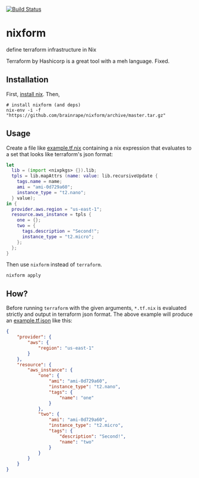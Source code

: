 [![Build Status](https://travis-ci.org/brainrape/nixform.svg?branch=master)](https://travis-ci.org/brainrape/nixform)

# nixform

define terraform infrastructure in Nix

Terraform by Hashicorp is a great tool with a meh language. Fixed.

## Installation

First, [install nix](https://nixos.org/nix/download.html). Then,

```
# install nixform (and deps)
nix-env -i -f "https://github.com/brainrape/nixform/archive/master.tar.gz"
```

## Usage

Create a file like [example.tf.nix](example.tf.nix) containing a nix expression that evaluates to a set that looks like terraform's json format:

```nix
let
  lib = (import <nixpkgs> {}).lib;
  tpls = lib.mapAttrs (name: value: lib.recursiveUpdate {
    tags.name = name;
    ami = "ami-0d729a60";
    instance_type = "t2.nano";
  } value);
in {
  provider.aws.region = "us-east-1";
  resource.aws_instance = tpls {
    one = {};
    two = {
      tags.description = "Second!";
      instance_type = "t2.micro";
    };
  };
}
```

Then use `nixform` instead of `terraform`.

```
nixform apply
```


## How?

Before running `terraform` with the given arguments, `*.tf.nix` is evaluated strictly and output in terraform json format. The above example will produce an [example.tf.json](example.tf.json) like this:
```json
{
    "provider": {
        "aws": {
            "region": "us-east-1"
        }
    },
    "resource": {
        "aws_instance": {
            "one": {
                "ami": "ami-0d729a60",
                "instance_type": "t2.nano",
                "tags": {
                    "name": "one"
                }
            },
            "two": {
                "ami": "ami-0d729a60",
                "instance_type": "t2.micro",
                "tags": {
                    "description": "Second!",
                    "name": "two"
                }
            }
        }
    }
}
```
